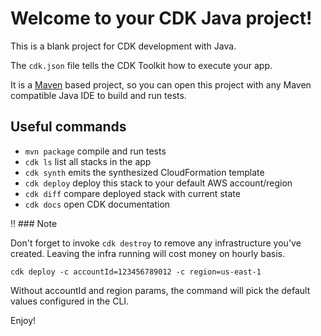 # Welcome to your CDK Java project!

This is a blank project for CDK development with Java.

The `cdk.json` file tells the CDK Toolkit how to execute your app.

It is a [Maven](https://maven.apache.org/) based project, so you can open this project with any Maven compatible Java IDE to build and run tests.

## Useful commands

 * `mvn package`     compile and run tests
 * `cdk ls`          list all stacks in the app
 * `cdk synth`       emits the synthesized CloudFormation template
 * `cdk deploy`      deploy this stack to your default AWS account/region
 * `cdk diff`        compare deployed stack with current state
 * `cdk docs`        open CDK documentation

:bangbang: ### Note

Don't forget to invoke ```cdk destroy``` to remove any infrastructure you've created. Leaving the infra running will cost money on hourly basis.

```cdk deploy -c accountId=123456789012 -c region=us-east-1```

Without accountId and region params, the command will pick the default values configured in the CLI.

Enjoy!

